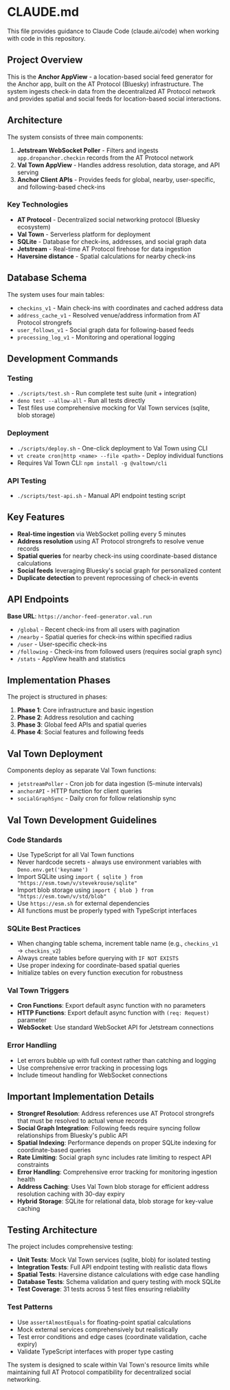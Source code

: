 # CLAUDE.md

This file provides guidance to Claude Code (claude.ai/code) when working with code in this repository.

## Project Overview

This is the **Anchor AppView** - a location-based social feed generator for the Anchor app, built on the AT Protocol (Bluesky) infrastructure. The system ingests check-in data from the decentralized AT Protocol network and provides spatial and social feeds for location-based social interactions.

## Architecture

The system consists of three main components:

1. **Jetstream WebSocket Poller** - Filters and ingests `app.dropanchor.checkin` records from the AT Protocol network
2. **Val Town AppView** - Handles address resolution, data storage, and API serving
3. **Anchor Client APIs** - Provides feeds for global, nearby, user-specific, and following-based check-ins

### Key Technologies

- **AT Protocol** - Decentralized social networking protocol (Bluesky ecosystem)
- **Val Town** - Serverless platform for deployment
- **SQLite** - Database for check-ins, addresses, and social graph data
- **Jetstream** - Real-time AT Protocol firehose for data ingestion
- **Haversine distance** - Spatial calculations for nearby check-ins

## Database Schema

The system uses four main tables:

- `checkins_v1` - Main check-ins with coordinates and cached address data
- `address_cache_v1` - Resolved venue/address information from AT Protocol strongrefs
- `user_follows_v1` - Social graph data for following-based feeds
- `processing_log_v1` - Monitoring and operational logging

## Development Commands

### Testing
- `./scripts/test.sh` - Run complete test suite (unit + integration)
- `deno test --allow-all` - Run all tests directly
- Test files use comprehensive mocking for Val Town services (sqlite, blob storage)

### Deployment
- `./scripts/deploy.sh` - One-click deployment to Val Town using CLI
- `vt create cron|http <name> --file <path>` - Deploy individual functions
- Requires Val Town CLI: `npm install -g @valtown/cli`

### API Testing
- `./scripts/test-api.sh` - Manual API endpoint testing script

## Key Features

- **Real-time ingestion** via WebSocket polling every 5 minutes
- **Address resolution** using AT Protocol strongrefs to resolve venue records
- **Spatial queries** for nearby check-ins using coordinate-based distance calculations
- **Social feeds** leveraging Bluesky's social graph for personalized content
- **Duplicate detection** to prevent reprocessing of check-in events

## API Endpoints

**Base URL**: `https://anchor-feed-generator.val.run`

- `/global` - Recent check-ins from all users with pagination
- `/nearby` - Spatial queries for check-ins within specified radius
- `/user` - User-specific check-ins
- `/following` - Check-ins from followed users (requires social graph sync)
- `/stats` - AppView health and statistics

## Implementation Phases

The project is structured in phases:

1. **Phase 1**: Core infrastructure and basic ingestion
2. **Phase 2**: Address resolution and caching
3. **Phase 3**: Global feed APIs and spatial queries
4. **Phase 4**: Social features and following feeds

## Val Town Deployment

Components deploy as separate Val Town functions:

- `jetstreamPoller` - Cron job for data ingestion (5-minute intervals)
- `anchorAPI` - HTTP function for client queries
- `socialGraphSync` - Daily cron for follow relationship sync

## Val Town Development Guidelines

### Code Standards

- Use TypeScript for all Val Town functions
- Never hardcode secrets - always use environment variables with `Deno.env.get('keyname')`
- Import SQLite using `import { sqlite } from "https://esm.town/v/stevekrouse/sqlite"`
- Import blob storage using `import { blob } from "https://esm.town/v/std/blob"`
- Use `https://esm.sh` for external dependencies
- All functions must be properly typed with TypeScript interfaces

### SQLite Best Practices

- When changing table schema, increment table name (e.g., `checkins_v1` → `checkins_v2`)
- Always create tables before querying with `IF NOT EXISTS`
- Use proper indexing for coordinate-based spatial queries
- Initialize tables on every function execution for robustness

### Val Town Triggers

- **Cron Functions**: Export default async function with no parameters
- **HTTP Functions**: Export default async function with `(req: Request)` parameter
- **WebSocket**: Use standard WebSocket API for Jetstream connections

### Error Handling

- Let errors bubble up with full context rather than catching and logging
- Use comprehensive error tracking in processing logs
- Include timeout handling for WebSocket connections

## Important Implementation Details

- **Strongref Resolution**: Address references use AT Protocol strongrefs that must be resolved to actual venue records
- **Social Graph Integration**: Following feeds require syncing follow relationships from Bluesky's public API
- **Spatial Indexing**: Performance depends on proper SQLite indexing for coordinate-based queries
- **Rate Limiting**: Social graph sync includes rate limiting to respect API constraints
- **Error Handling**: Comprehensive error tracking for monitoring ingestion health
- **Address Caching**: Uses Val Town blob storage for efficient address resolution caching with 30-day expiry
- **Hybrid Storage**: SQLite for relational data, blob storage for key-value caching

## Testing Architecture

The project includes comprehensive testing:

- **Unit Tests**: Mock Val Town services (sqlite, blob) for isolated testing
- **Integration Tests**: Full API endpoint testing with realistic data flows
- **Spatial Tests**: Haversine distance calculations with edge case handling
- **Database Tests**: Schema validation and query testing with mock SQLite
- **Test Coverage**: 31 tests across 5 test files ensuring reliability

### Test Patterns
- Use `assertAlmostEquals` for floating-point spatial calculations
- Mock external services comprehensively but realistically
- Test error conditions and edge cases (coordinate validation, cache expiry)
- Validate TypeScript interfaces with proper type casting

The system is designed to scale within Val Town's resource limits while maintaining full AT Protocol compatibility for decentralized social networking.
